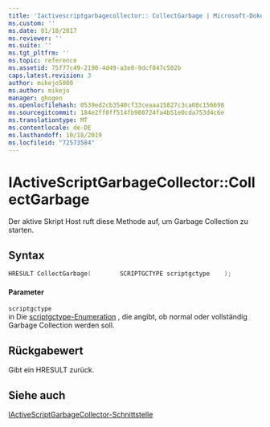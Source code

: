 ```yaml
---
title: 'Iactivescriptgarbagecollector:: CollectGarbage | Microsoft-Dokumentation'
ms.custom: ''
ms.date: 01/18/2017
ms.reviewer: ''
ms.suite: ''
ms.tgt_pltfrm: ''
ms.topic: reference
ms.assetid: 75f77c49-2190-4d49-a3e0-9dcf847c502b
caps.latest.revision: 3
author: mikejo5000
ms.author: mikejo
manager: ghogen
ms.openlocfilehash: 0539ed2cb3540cf33ceaaa15827c3ca08c156698
ms.sourcegitcommit: 184e2ff0ff514fb980724fa4b51e0cda753d4c6e
ms.translationtype: MT
ms.contentlocale: de-DE
ms.lasthandoff: 10/18/2019
ms.locfileid: "72573584"
---
```

# <a name="iactivescriptgarbagecollectorcollectgarbage"></a>IActiveScriptGarbageCollector::CollectGarbage
Der aktive Skript Host ruft diese Methode auf, um Garbage Collection zu starten.  
  
## <a name="syntax"></a>Syntax  
  
```cpp
HRESULT CollectGarbage(        SCRIPTGCTYPE scriptgctype    );  
```  
  
#### <a name="parameters"></a>Parameter  
 `scriptgctype`  
 in Die [scriptgctype-Enumeration](../../winscript/reference/scriptgctype-enumeration.md) , die angibt, ob normal oder vollständig Garbage Collection werden soll.  
  
## <a name="return-value"></a>Rückgabewert  
 Gibt ein HRESULT zurück.  
  
## <a name="see-also"></a>Siehe auch  
 [IActiveScriptGarbageCollector-Schnittstelle](../../winscript/reference/iactivescriptgarbagecollector-interface.md)